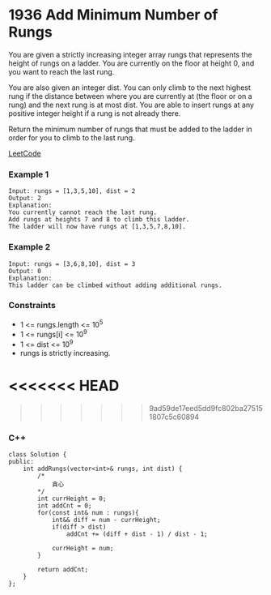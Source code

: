 # 1936 Add Minimum Number of Rungs

You are given a strictly increasing integer array rungs that represents the height of rungs on a ladder. You are currently on the floor at height 0, and you want to reach the last rung.

You are also given an integer dist. You can only climb to the next highest rung if the distance between where you are currently at (the floor or on a rung) and the next rung is at most dist. You are able to insert rungs at any positive integer height if a rung is not already there.

Return the minimum number of rungs that must be added to the ladder in order for you to climb to the last rung.

[LeetCode](https://leetcode.cn/problems/add-minimum-number-of-rungs/description/)

### Example 1

```
Input: rungs = [1,3,5,10], dist = 2
Output: 2
Explanation:
You currently cannot reach the last rung.
Add rungs at heights 7 and 8 to climb this ladder. 
The ladder will now have rungs at [1,3,5,7,8,10].
```

### Example 2

```
Input: rungs = [3,6,8,10], dist = 3
Output: 0
Explanation:
This ladder can be climbed without adding additional rungs.
```

### Constraints

* 1 <= rungs.length <= 10<sup>5</sup>
* 1 <= rungs[i] <= 10<sup>9</sup>
* 1 <= dist <= 10<sup>9</sup>
* rungs is strictly increasing.

<<<<<<< HEAD
=======


>>>>>>> 9ad59de17eed5dd9fc802ba275151807c5c60894
### C++ 

```
class Solution {
public:
    int addRungs(vector<int>& rungs, int dist) {
        /*
            貪心
        */
        int currHeight = 0;
        int addCnt = 0;
        for(const int& num : rungs){
            int&& diff = num - currHeight;
            if(diff > dist)
                addCnt += (diff + dist - 1) / dist - 1;
            
            currHeight = num;
        }
        
        return addCnt;
    }
};
```